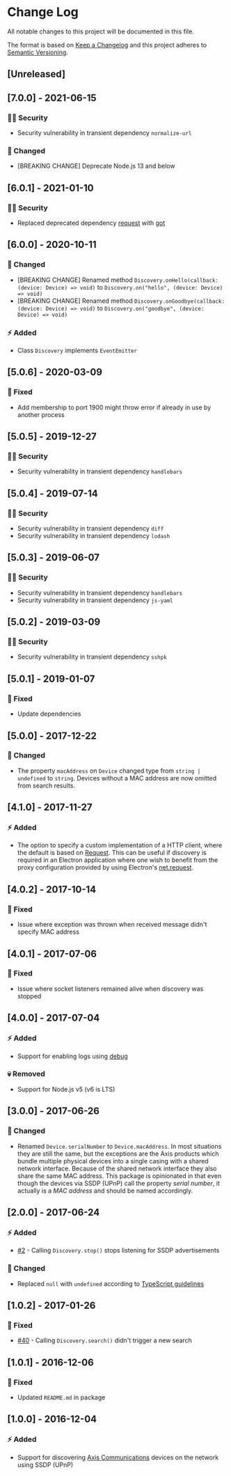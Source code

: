 # Change Log

All notable changes to this project will be documented in this file.

The format is based on [Keep a Changelog](http://keepachangelog.com/) and this project adheres to [Semantic Versioning](http://semver.org/).

## [Unreleased]

## [7.0.0] - 2021-06-15

### :policeman: Security

- Security vulnerability in transient dependency `normalize-url`

### :dizzy: Changed

- [BREAKING CHANGE] Deprecate Node.js 13 and below

## [6.0.1] - 2021-01-10

### :policeman: Security

- Replaced deprecated dependency [request](https://github.com/request/request) with [got](https://github.com/sindresorhus/got)

## [6.0.0] - 2020-10-11

### :dizzy: Changed

- [BREAKING CHANGE] Renamed method `Discovery.onHello(callback: (device: Device) => void)` to `Discovery.on("hello", (device: Device) => void)`
- [BREAKING CHANGE] Renamed method `Discovery.onGoodbye(callback: (device: Device) => void)` to `Discovery.on("goodbye", (device: Device) => void)`

### :zap: Added

- Class `Discovery` implements `EventEmitter`

## [5.0.6] - 2020-03-09

### :syringe: Fixed

- Add membership to port 1900 might throw error if already in use by another process

## [5.0.5] - 2019-12-27

### :policeman: Security

- Security vulnerability in transient dependency `handlebars`

## [5.0.4] - 2019-07-14

### :policeman: Security

- Security vulnerability in transient dependency `diff`
- Security vulnerability in transient dependency `lodash`

## [5.0.3] - 2019-06-07

### :policeman: Security

- Security vulnerability in transient dependency `handlebars`
- Security vulnerability in transient dependency `js-yaml`

## [5.0.2] - 2019-03-09

### :policeman: Security

- Security vulnerability in transient dependency `sshpk`

## [5.0.1] - 2019-01-07

### :syringe: Fixed

- Update dependencies

## [5.0.0] - 2017-12-22

### :dizzy: Changed

- The property `macAddress` on `Device` changed type from `string | undefined` to `string`. Devices without a MAC address are now omitted from search results.

## [4.1.0] - 2017-11-27

### :zap: Added

- The option to specify a custom implementation of a HTTP client, where the default is based on [Request](https://www.npmjs.com/package/request). This can be useful if discovery is required in an Electron application where one wish to benefit from the proxy configuration provided by using Electron's [net.request](https://electronjs.org/docs/api/net).

## [4.0.2] - 2017-10-14

### :syringe: Fixed

- Issue where exception was thrown when received message didn't specify MAC address

## [4.0.1] - 2017-07-06

### :syringe: Fixed

- Issue where socket listeners remained alive when discovery was stopped

## [4.0.0] - 2017-07-04

### :zap: Added

- Support for enabling logs using [debug](https://github.com/visionmedia/debug)

### :skull: Removed

- Support for Node.js v5 (v6 is LTS)

## [3.0.0] - 2017-06-26

### :dizzy: Changed

- Renamed `Device.serialNumber` to `Device.macAddress`. In most situations they are still the same, but the exceptions are the Axis products which bundle multiple physical devices into a single casing with a shared network interface. Because of the shared network interface they also share the same MAC address. This package is opinionated in that even though the devices via SSDP (UPnP) call the property _serial number_, it actually is a _MAC address_ and should be named accordingly.

## [2.0.0] - 2017-06-24

### :zap: Added

- [#2](https://github.com/FantasticFiasco/axis-discovery-ssdp-js/issues/2) - Calling `Discovery.stop()` stops listening for SSDP advertisements

### :dizzy: Changed

- Replaced `null` with `undefined` according to [TypeScript guidelines](https://github.com/Microsoft/TypeScript/wiki/Coding-guidelines#null-and-undefined)

## [1.0.2] - 2017-01-26

### :syringe: Fixed

- [#40](https://github.com/FantasticFiasco/axis-discovery-ssdp-js/issues/40) - Calling `Discovery.search()` didn't trigger a new search

## [1.0.1] - 2016-12-06

### :syringe: Fixed

- Updated `README.md` in package

## [1.0.0] - 2016-12-04

### :zap: Added

- Support for discovering [Axis Communications](http://www.axis.com/) devices on the network using SSDP (UPnP)
